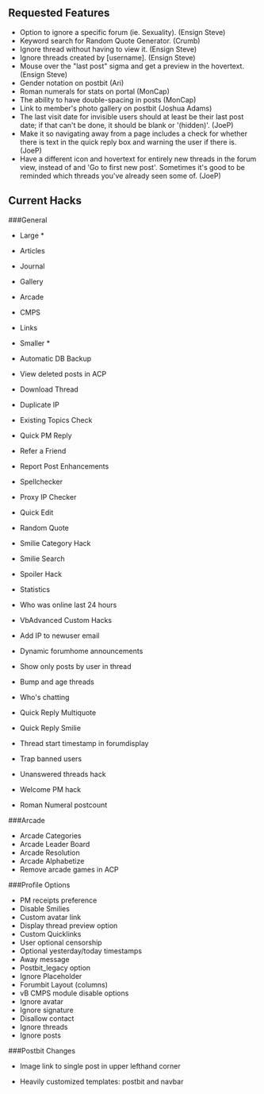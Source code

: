 ## Requested Features

* Option to ignore a specific forum (ie. Sexuality). (Ensign Steve)
* Keyword search for Random Quote Generator. (Crumb)
* Ignore thread without having to view it. (Ensign Steve)
* Ignore threads created by [username]. (Ensign Steve)
* Mouse over the "last post" sigma and get a preview in the hovertext. (Ensign Steve)
* Gender notation on postbit (Ari)
* Roman numerals for stats on portal (MonCap)
* The ability to have double-spacing in posts (MonCap)
* Link to member's photo gallery on postbit (Joshua Adams)
* The last visit date for invisible users should at least be their last post date; if that can't be done, it should be blank or '(hidden)'. (JoeP)
* Make it so navigating away from a page includes a check for whether there is text in the quick reply box and warning the user if there is. (JoeP)
* Have a different icon and hovertext for entirely new threads in the forum view, instead of and 'Go to first new post'. Sometimes it's good to be reminded which threads you've already seen some of. (JoeP)

## Current Hacks
###General

* Large *

* Articles
* Journal
* Gallery
* Arcade
* CMPS
* Links

* Smaller *

* Automatic DB Backup
* View deleted posts in ACP
* Download Thread
* Duplicate IP
* Existing Topics Check
* Quick PM Reply
* Refer a Friend
* Report Post Enhancements
* Spellchecker
* Proxy IP Checker
* Quick Edit
* Random Quote
* Smilie Category Hack
* Smilie Search
* Spoiler Hack
* Statistics
* Who was online last 24 hours
* VbAdvanced Custom Hacks
* Add IP to newuser email
* Dynamic forumhome announcements
* Show only posts by user in thread
* Bump and age threads
* Who's chatting
* Quick Reply Multiquote
* Quick Reply Smilie
* Thread start timestamp in forumdisplay
* Trap banned users
* Unanswered threads hack
* Welcome PM hack
* Roman Numeral postcount

###Arcade

* Arcade Categories
* Arcade Leader Board
* Arcade Resolution
* Arcade Alphabetize
* Remove arcade games in ACP


###Profile Options

* PM receipts preference
* Disable Smilies
* Custom avatar link
* Display thread preview option
* Custom Quicklinks
* User optional censorship
* Optional yesterday/today timestamps
* Away message
* Postbit_legacy option
* Ignore Placeholder
* Forumbit Layout (columns)
* vB CMPS module disable options
* Ignore avatar
* Ignore signature
* Disallow contact
* Ignore threads
* Ignore posts


###Postbit Changes

* Image link to single post in upper lefthand corner

* Heavily customized templates: postbit and navbar